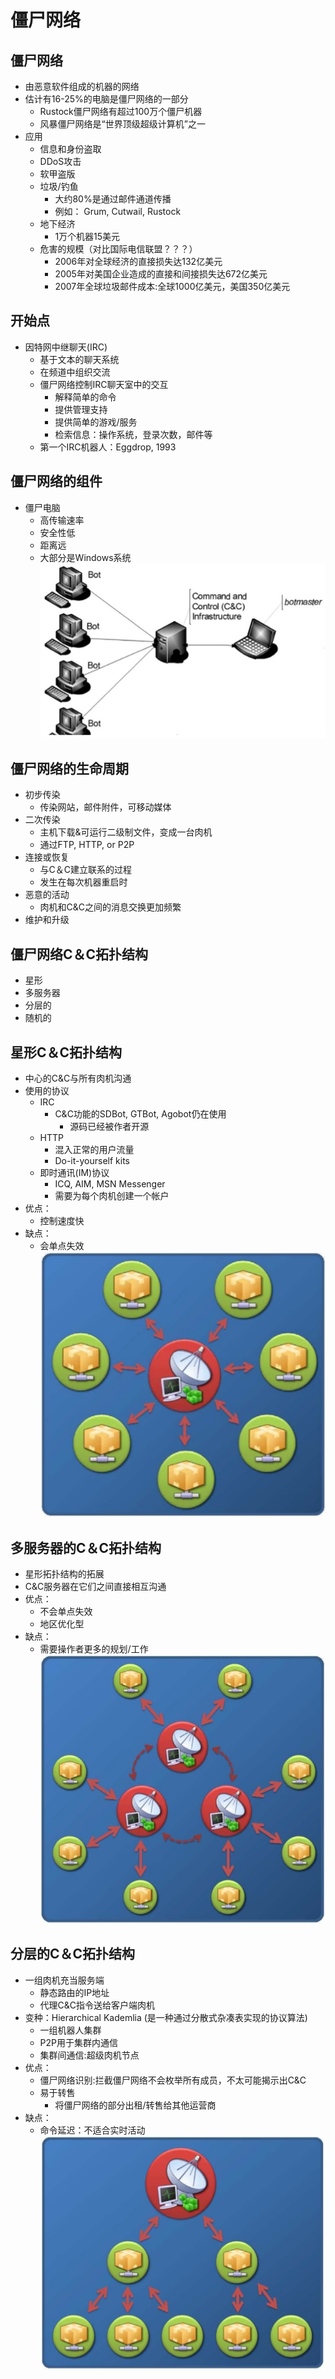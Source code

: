 # 僵尸网络

## 僵尸网络
- 由恶意软件组成的机器的网络
- 估计有16-25%的电脑是僵尸网络的一部分
   - Rustock僵尸网络有超过100万个僵尸机器
   - 风暴僵尸网络是“世界顶级超级计算机”之一
- 应用
   - 信息和身份盗取
   - DDoS攻击
   - 软甲盗版
   - 垃圾/钓鱼
      - 大约80%是通过邮件通道传播
      - 例如： Grum, Cutwail, Rustock 
   - 地下经济
      - 1万个机器15美元
   - 危害的规模（对比国际电信联盟？？？）
      - 2006年对全球经济的直接损失达132亿美元
      - 2005年对美国企业造成的直接和间接损失达672亿美元
      - 2007年全球垃圾邮件成本:全球1000亿美元，美国350亿美元

## 开始点
- 因特网中继聊天(IRC)
   - 基于文本的聊天系统
   - 在频道中组织交流
   - 僵尸网络控制IRC聊天室中的交互
      - 解释简单的命令
      - 提供管理支持
      - 提供简单的游戏/服务
      - 检索信息：操作系统，登录次数，邮件等
   - 第一个IRC机器人：Eggdrop, 1993 

## 僵尸网络的组件
- 僵尸电脑
   - 高传输速率
   - 安全性低
   - 距离远
   - 大部分是Windows系统
![2-1](./img/2-1.jpg)

## 僵尸网络的生命周期
- 初步传染
   - 传染网站，邮件附件，可移动媒体
- 二次传染
   - 主机下载&可运行二级制文件，变成一台肉机
   - 通过FTP, HTTP, or P2P 
- 连接或恢复
   - 与C＆C建立联系的过程
   - 发生在每次机器重启时
- 恶意的活动
   - 肉机和C&C之间的消息交换更加频繁
- 维护和升级

## 僵尸网络C＆C拓扑结构
- 星形
- 多服务器
- 分层的
- 随机的

## 星形C＆C拓扑结构
- 中心的C&C与所有肉机沟通
- 使用的协议
   - IRC
      - C&C功能的SDBot, GTBot, Agobot仍在使用
         - 源码已经被作者开源
   - HTTP
      - 混入正常的用户流量
      - Do-it-yourself kits 
   - 即时通讯(IM)协议
      - ICQ, AIM, MSN Messenger
      - 需要为每个肉机创建一个帐户
- 优点：
   - 控制速度快
- 缺点：
   - 会单点失效
![2-2](./img/2-2.jpg)

## 多服务器的C＆C拓扑结构
- 星形拓扑结构的拓展
- C&C服务器在它们之间直接相互沟通
- 优点：
   - 不会单点失效
   - 地区优化型
- 缺点：
   - 需要操作者更多的规划/工作
![2-3](./img/2-3.jpg)

## 分层的C＆C拓扑结构
- 一组肉机充当服务端
   - 静态路由的IP地址
   - 代理C&C指令送给客户端肉机
- 变种：Hierarchical Kademlia (是一种通过分散式杂凑表实现的协议算法)
   - 一组机器人集群
   - P2P用于集群内通信
   - 集群间通信:超级肉机节点
- 优点：
   - 僵尸网络识别:拦截僵尸网络不会枚举所有成员，不太可能揭示出C&C
   - 易于转售
      - 将僵尸网络的部分出租/转售给其他运营商
- 缺点：
   - 命令延迟：不适合实时活动
![2-4](./img/2-4.jpg)

